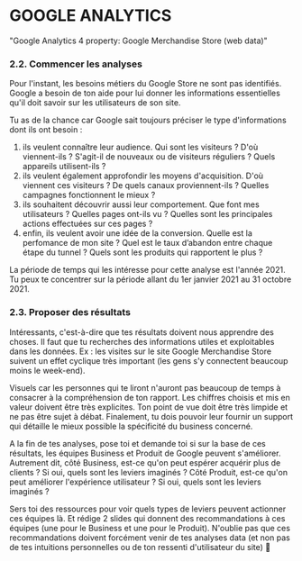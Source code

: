 # GOOGLE ANALYTICS

"Google Analytics 4 property: Google Merchandise Store (web data)"

### 2.2. Commencer les analyses

Pour l'instant, les besoins métiers du Google Store ne sont pas identifiés. Google a besoin de ton aide pour lui donner les informations essentielles qu'il doit savoir sur les utilisateurs de son site.

Tu as de la chance car Google sait toujours préciser le type d'informations dont ils ont besoin :
1) ils veulent connaître leur audience. Qui sont les visiteurs ? D'où viennent-ils ? S'agit-il de nouveaux ou de visiteurs réguliers ? Quels appareils utilisent-ils ?
2) ils veulent également approfondir les moyens d'acquisition. D'où viennent ces visiteurs ? De quels canaux proviennent-ils ? Quelles campagnes fonctionnent le mieux ?
3) ils souhaitent découvrir aussi leur comportement. Que font mes utilisateurs ? Quelles pages ont-ils vu ? Quelles sont les principales actions effectuées sur ces pages ?
4) enfin, ils veulent avoir une idée de la conversion. Quelle est la perfomance de mon site ? Quel est le taux d’abandon entre chaque étape du tunnel ? Quels sont les produits qui rapportent le plus ?

La période de temps qui les intéresse pour cette analyse est l'année 2021. Tu peux te concentrer sur la période allant du 1er janvier 2021 au 31 octobre 2021.

### 2.3. Proposer des résultats

Intéressants, c'est-à-dire que tes résultats doivent nous apprendre des choses. Il faut que tu recherches des informations utiles et exploitables dans les données. Ex : les visites sur le site Google Merchandise Store suivent un effet cyclique très important (les gens s'y connectent beaucoup moins le week-end).

Visuels car les personnes qui te liront n'auront pas beaucoup de temps à consacrer à la compréhension de ton rapport. Les chiffres choisis et mis en valeur doivent être très explicites. Ton point de vue doit être très limpide et ne pas être sujet à débat. Finalement, tu dois pouvoir leur fournir un support qui détaille le mieux possible la spécificité du business concerné.

A la fin de tes analyses, pose toi et demande toi si sur la base de ces résultats, les équipes Business et Produit de Google peuvent s'améliorer. Autrement dit, côté Business, est-ce qu'on peut espérer acquérir plus de clients ? Si oui, quels sont les leviers imaginés ? Côté Produit, est-ce qu'on peut améliorer l'expérience utilisateur ? Si oui, quels sont les leviers imaginés ?

Sers toi des ressources pour voir quels types de leviers peuvent actionner ces équipes là. Et rédige 2 slides qui donnent des recommandations à ces équipes (une pour le Business et une pour le Produit). N'oublie pas que ces recommandations doivent forcément venir de tes analyses data (et non pas de tes intuitions personnelles ou de ton ressenti d'utilisateur du site) 🙈
